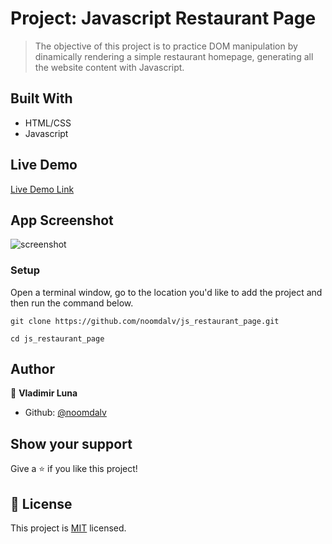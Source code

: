 # Project: Javascript Restaurant Page

> The objective of this project is to practice DOM manipulation by dinamically rendering
 	a simple restaurant homepage, generating all the website content with Javascript.

## Built With

- HTML/CSS
- Javascript

## Live Demo

[Live Demo Link](https://raw.githack.com/noomdalv/js_restaurant_page/development/dist/index.html)

## App Screenshot
![screenshot](https://i.imgur.com/qumadH4.png?1)


### Setup

Open a terminal window, go to the location you'd like to add the project and then run the command below.

```console
git clone https://github.com/noomdalv/js_restaurant_page.git
```

```console
cd js_restaurant_page
```

## Author

👤 **Vladimir Luna**

- Github: [@noomdalv](https://github.com/noomdalv)

## Show your support

Give a ⭐️ if you like this project!


## 📝 License

This project is [MIT](lic.url) licensed.
